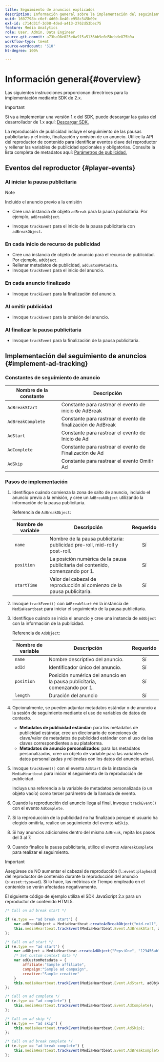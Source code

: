 ```yaml
---
title: Seguimiento de anuncios explicados
description: Información general sobre la implementación del seguimiento de anuncios con Media SDK.
uuid: 1607798b-c6ef-4d60-8e40-e958c345b09c
exl-id: c714d31f-3d08-4ded-a413-2762d53bec75
feature: Media Analytics
role: User, Admin, Data Engineer
source-git-commit: a73ba98e025e0a915a5136bb9e0d5bcbde875b0a
workflow-type: tm+mt
source-wordcount: '510'
ht-degree: 100%

---
```


# Información general{#overview}

Las siguientes instrucciones proporcionan directrices para la implementación mediante SDK de 2.x.

>[!IMPORTANT]
>
>Si va a implementar una versión 1.x del SDK, puede descargar las guías del desarrollador de 1.x aquí: [Descargar SDK.](/help/getting-started/download-sdks.md)

La reproducción de publicidad incluye el seguimiento de las pausas publicitarias y el inicio, finalización y omisión de un anuncio. Utilice la API del reproductor de contenido para identificar eventos clave del reproductor y rellenar las variables de publicidad opcionales y obligatorias. Consulte la lista completa de metadatos aquí: [Parámetros de publicidad.](../../implementation/variables/ad-parameters.md)

## Eventos del reproductor {#player-events}


### Al iniciar la pausa publicitaria

>[!NOTE]
>Incluido el anuncio previo a la emisión

* Cree una instancia de objeto `adBreak` para la pausa publicitaria. Por ejemplo, `adBreakObject`.

* Invoque `trackEvent` para el inicio de la pausa publicitaria con `adBreakObject`.

### En cada inicio de recurso de publicidad

* Cree una instancia de objeto de anuncio para el recurso de publicidad. Por ejemplo, `adObject`.
* Rellenar metadatos de publicidad, `adCustomMetadata`.
* Invoque `trackEvent` para el inicio del anuncio.

### En cada anuncio finalizado

* Invoque `trackEvent` para la finalización del anuncio.

### Al omitir publicidad

* Invoque `trackEvent` para la omisión del anuncio.

### Al finalizar la pausa publicitaria

* Invoque `trackEvent` para la finalización de la pausa publicitaria.

## Implementación del seguimiento de anuncios {#implement-ad-tracking}

### Constantes de seguimiento de anuncio

| Nombre de la constante | Descripción   |
|---|---|
| `AdBreakStart` | Constante para rastrear el evento de inicio de AdBreak |
| `AdBreakComplete` | Constante para rastrear el evento de finalización de AdBreak |
| `AdStart` | Constante para rastrear el evento de Inicio de Ad |
| `AdComplete` | Constante para rastrear el evento de Finalización de Ad |
| `AdSkip` | Constante para rastrear el evento Omitir Ad |

### Pasos de implementación

1. Identifique cuándo comienza la zona de salto de anuncio, incluido el anuncio previo a la emisión, y cree un `AdBreakObject` utilizando la información de la pausa publicitaria.

   Referencia de `AdBreakObject`:

   | Nombre de variable | Descripción | Requerido |
   | --- | --- | :---: |
   | `name` | Nombre de la pausa publicitaria: publicidad pre-roll, mid-roll y post-roll. | Sí |
   | `position` | La posición numérica de la pausa publicitaria del contenido, comenzando por 1. | Sí |
   | `startTime` | Valor del cabezal de reproducción al comienzo de la pausa publicitaria. | Sí |

1. Invoque `trackEvent()` con `AdBreakStart` en la instancia de `MediaHeartbeat` para iniciar el seguimiento de la pausa publicitaria.

1. Identifique cuándo se inicia el anuncio y cree una instancia de `AdObject` con la información de la publicidad.

   Referencia de `AdObject`:

   | Nombre de variable | Descripción | Requerido |
   | --- | --- | :---: |
   | `name` | Nombre descriptivo del anuncio. | Sí |
   | `adId` | Identificador único del anuncio. | Sí |
   | `position` | Posición numérica del anuncio en la pausa publicitaria, comenzando por 1. | Sí |
   | `length` | Duración del anuncio | Sí |

1. Opcionalmente, se pueden adjuntar metadatos estándar o de anuncio a la sesión de seguimiento mediante el uso de variables de datos de contexto.

   * **Metadatos de publicidad estándar**: para los metadatos de publicidad estándar, cree un diccionario de conexiones de clave/valor de metadatos de publicidad estándar con el uso de las claves correspondientes a su plataforma.
   * **Metadatos de anuncio personalizados**: para los metadatos personalizados, cree un objeto de variable para las variables de datos personalizadas y rellénelas con los datos del anuncio actual.

1. Invoque `trackEvent()` con el evento `AdStart` de la instancia de `MediaHeartbeat` para iniciar el seguimiento de la reproducción de publicidad.

   Incluya una referencia a la variable de metadatos personalizada (o un objeto vacío) como tercer parámetro de la llamada de evento.

1. Cuando la reproducción del anuncio llega al final, invoque `trackEvent()` con el evento `AdComplete`.

1. Si la reproducción de la publicidad no ha finalizado porque el usuario ha elegido omitirla, realice un seguimiento del evento `AdSkip`.
1. Si hay anuncios adicionales dentro del mismo `AdBreak`, repita los pasos del 3 al 7.
1. Cuando finalice la pausa publicitaria, utilice el evento `AdBreakComplete` para realizar el seguimiento.

>[!IMPORTANT]
>
>Asegúrese de NO aumentar el cabezal de reproducción (`l:event:playhead`) del reproductor de contenido durante la reproducción del anuncio (`s:asset:type=ad`). Si lo hace, las métricas de Tiempo empleado en el contenido se verán afectadas negativamente.

El siguiente código de ejemplo utiliza el SDK JavaScript 2.x para un reproductor de contenido HTML5.

```js
/* Call on ad break start */

if (e.type == "ad break start") {
    var adBreakObject = MediaHeartbeat.createAdBreakObject("mid-roll", 2, 500);
    this.mediaHeartbeat.trackEvent(MediaHeartbeat.Event.AdBreakStart, adBreakObject);
};

/* Call on ad start */
if (e.type == "ad start") {
    var adObject = MediaHeartbeat.createAdObject("PepsiOne", "123456ab", 1, 30);
    /* Set custom context data */
    var adCustomMetadata = {
        affiliate:"Sample affiliate",
        campaign:"Sample ad campaign",
        creative:"Sample creative"
    }
    this.mediaHeartbeat.trackEvent(MediaHeartbeat.Event.AdStart, adObject, adCustomMetadata);
};

/* Call on ad complete */
if (e.type == "ad complete") {
    this.mediaHeartbeat.trackEvent(MediaHeartbeat.Event.AdComplete);
};

/* Call on ad skip */
if (e.type == "ad skip") {
    this.mediaHeartbeat.trackEvent(MediaHeartbeat.Event.AdSkip);
};

/* Call on ad break complete */
if (e.type == "ad break complete") {
    this.mediaHeartbeat.trackEvent(MediaHeartbeat.Event.AdBreakComplete);
};
```
